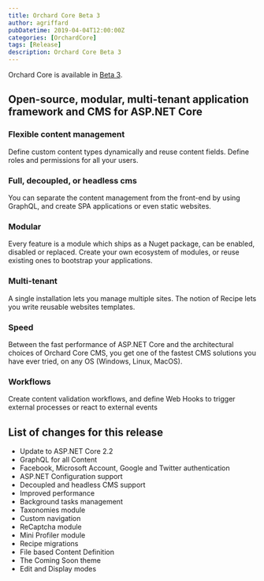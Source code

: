 ```yaml
---
title: Orchard Core Beta 3
author: agriffard
pubDatetime: 2019-04-04T12:00:00Z
categories: [OrchardCore]
tags: [Release]
description: Orchard Core Beta 3
---
```


Orchard Core is available in [Beta 3](https://github.com/OrchardCMS/OrchardCore/releases/tag/1.0.0-beta3).

## Open-source, modular, multi-tenant application framework and CMS for ASP.NET Core

### Flexible content management

Define custom content types dynamically and reuse content fields. Define roles and permissions for all your users.

### Full, decoupled, or headless cms

You can separate the content management from the front-end by using GraphQL, and create SPA applications or even static websites.

### Modular

Every feature is a module which ships as a Nuget package, can be enabled, disabled or replaced. Create your own ecosystem of modules, or reuse existing ones to bootstrap your applications.

### Multi-tenant

A single installation lets you manage multiple sites. The notion of Recipe lets you write reusable websites templates.

### Speed

Between the fast performance of ASP.NET Core and the architectural choices of Orchard Core CMS, you get one of the fastest CMS solutions you have ever tried, on any OS (Windows, Linux, MacOS).

### Workflows

Create content validation workflows, and define Web Hooks to trigger external processes or react to external events

## List of changes for this release

- Update to ASP.NET Core 2.2
- GraphQL for all Content
- Facebook, Microsoft Account, Google and Twitter authentication
- ASP.NET Configuration support
- Decoupled and headless CMS support
- Improved performance
- Background tasks management
- Taxonomies module
- Custom navigation
- ReCaptcha module
- Mini Profiler module
- Recipe migrations
- File based Content Definition
- The Coming Soon theme
- Edit and Display modes
